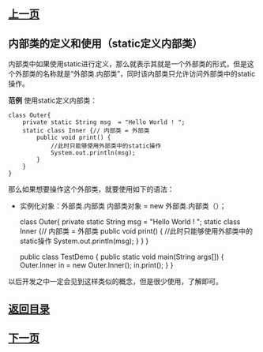 ## [上一页](course50)

##  内部类的定义和使用（static定义内部类）

内部类中如果使用static进行定义，那么就表示其就是一个外部类的形式，但是这个外部类的名称就是“外部类.内部类”，同时该内部类只允许访问外部类中的static操作。

**范例** 使用static定义内部类：

	class Outer{
		private static String msg  = "Hello World ! ";
		static class Inner {// 内部类 = 外部类
			public void print() {
				//此时只能够使用外部类中的static操作
				System.out.println(msg);
			}
		}
	}

那么如果想要操作这个外部类，就要使用如下的语法：

- 实例化对象：外部类.内部类 内部类对象 = new 外部类.内部类（）；

	class Outer{
		private static String msg  = "Hello World ! ";
		static class Inner {// 内部类 = 外部类
			public void print() {
				//此时只能够使用外部类中的static操作
				System.out.println(msg);
			}
		}
	}
	
	public class TestDemo {
		public static void main(String args[]) {
			Outer.Inner in = new Outer.Inner();
			in.print();
		}
	}

以后开发之中一定会见到这样类似的概念，但是很少使用，了解即可。
	

## [返回目录](https://wuchengcheng110120.github.io/learnJava)
## [下一页](course52)
